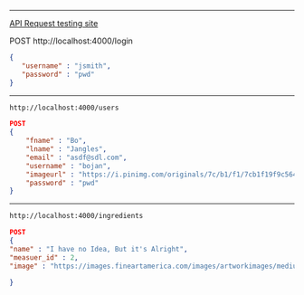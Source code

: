 
---

[API Request testing site](https://hoppscotch.io/)

POST http://localhost:4000/login

```json
{
   "username" : "jsmith",
   "password" : "pwd"
}
```



---
```html
http://localhost:4000/users
```
```json
POST 
{
  	"fname" : "Bo",
	"lname" : "Jangles",
  	"email" : "asdf@sdl.com",
	"username" : "bojan",
	"imageurl" : "https://i.pinimg.com/originals/7c/b1/f1/7cb1f19f9c564a8b177bca546f08e0da.jpg",
	"password" : "pwd"
}
```

---

```html
http://localhost:4000/ingredients
```
```json
POST
{
"name" : "I have no Idea, But it's Alright",
"measuer_id" : 2,
"image" : "https://images.fineartamerica.com/images/artworkimages/mediumlarge/1/squiggle-art-by-amy-amy-stielstra.jpg"
  
}
```